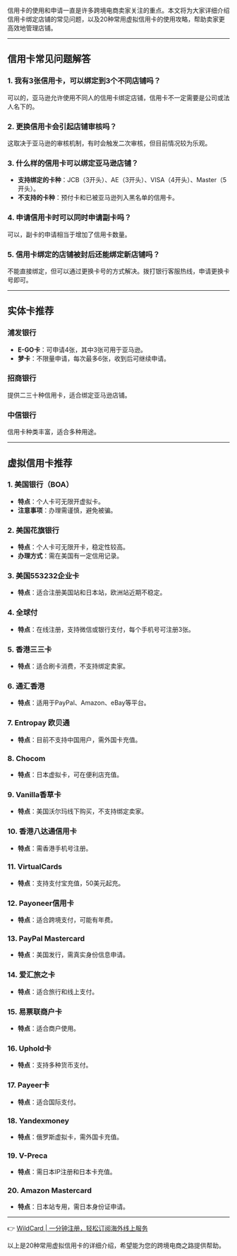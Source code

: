 信用卡的使用和申请一直是许多跨境电商卖家关注的重点。本文将为大家详细介绍信用卡绑定店铺的常见问题，以及20种常用虚拟信用卡的使用攻略，帮助卖家更高效地管理店铺。

---

## 信用卡常见问题解答

### 1. 我有3张信用卡，可以绑定到3个不同店铺吗？
可以的，亚马逊允许使用不同人的信用卡绑定店铺，信用卡不一定需要是公司或法人名下的。

### 2. 更换信用卡会引起店铺审核吗？
这取决于亚马逊的审核机制，有时会触发二次审核，但目前情况较为乐观。

### 3. 什么样的信用卡可以绑定亚马逊店铺？
- **支持绑定的卡种**：JCB（3开头）、AE（3开头）、VISA（4开头）、Master（5开头）。
- **不支持的卡种**：预付卡和已被亚马逊列入黑名单的信用卡。

### 4. 申请信用卡时可以同时申请副卡吗？
可以，副卡的申请相当于增加了信用卡数量。

### 5. 信用卡绑定的店铺被封后还能绑定新店铺吗？
不能直接绑定，但可以通过更换卡号的方式解决。拨打银行客服热线，申请更换卡号即可。

---

## 实体卡推荐

### 浦发银行
- **E-GO卡**：可申请4张，其中3张可用于亚马逊。
- **梦卡**：不限量申请，每次最多6张，收到后可继续申请。

### 招商银行
提供二三十种信用卡，适合绑定亚马逊店铺。

### 中信银行
信用卡种类丰富，适合多种用途。

---

## 虚拟信用卡推荐

### 1. 美国银行（BOA）
- **特点**：个人卡可无限开虚拟卡。
- **注意事项**：办理需谨慎，避免被骗。

### 2. 美国花旗银行
- **特点**：个人卡可无限开卡，稳定性较高。
- **办理方式**：需在美国有一定信用记录。

### 3. 美国553232企业卡
- **特点**：适合注册美国站和日本站，欧洲站近期不稳定。

### 4. 全球付
- **特点**：在线注册，支持微信或银行支付，每个手机号可注册3张。

### 5. 香港三三卡
- **特点**：适合刷卡消费，不支持绑定卖家。

### 6. 通汇香港
- **特点**：适用于PayPal、Amazon、eBay等平台。

### 7. Entropay 欧贝通
- **特点**：目前不支持中国用户，需外国卡充值。

### 8. Chocom
- **特点**：日本虚拟卡，可在便利店充值。

### 9. Vanilla香草卡
- **特点**：美国沃尔玛线下购买，不支持绑定卖家。

### 10. 香港八达通信用卡
- **特点**：需香港手机号注册。

### 11. VirtualCards
- **特点**：支持支付宝充值，50美元起充。

### 12. Payoneer信用卡
- **特点**：适合跨境支付，可能有年费。

### 13. PayPal Mastercard
- **特点**：美国发行，需真实身份信息申请。

### 14. 爱汇旅之卡
- **特点**：适合旅行和线上支付。

### 15. 易票联商户卡
- **特点**：适合商户使用。

### 16. Uphold卡
- **特点**：支持多种货币支付。

### 17. Payeer卡
- **特点**：适合国际支付。

### 18. Yandexmoney
- **特点**：俄罗斯虚拟卡，需外国卡充值。

### 19. V-Preca
- **特点**：需日本IP注册和日本卡充值。

### 20. Amazon Mastercard
- **特点**：日本站专用，需日本身份证申请。

---

👉 [WildCard | 一分钟注册，轻松订阅海外线上服务](https://bit.ly/bewildcard)

以上是20种常用虚拟信用卡的详细介绍，希望能为您的跨境电商之路提供帮助。